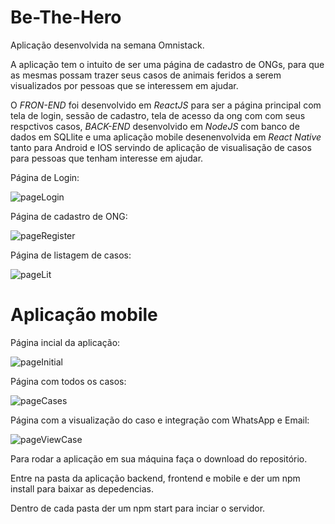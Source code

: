 # Be-The-Hero

Aplicação desenvolvida na semana Omnistack.

A aplicação tem o intuito de ser uma página de cadastro de ONGs, para que as mesmas possam trazer seus casos de animais feridos a 
serem visualizados por pessoas que se interessem em ajudar.

O _FRON-END_ foi desenvolvido em _ReactJS_ para ser a página principal com tela de login, sessão de cadastro, tela de acesso da ong com
com seus respctivos casos, _BACK-END_ desenvolvido em _NodeJS_ com banco de dados em SQLlite e uma aplicação mobile desenenvolvida em _React Native_ tanto para Android e IOS servindo de aplicação de visualisação de casos para pessoas que tenham interesse em ajudar.

Página de Login:

![pageLogin](https://user-images.githubusercontent.com/39868114/79819003-7bc71d80-835f-11ea-87ca-b87cb21b6fdf.png)

Página de cadastro de ONG:

![pageRegister](https://user-images.githubusercontent.com/39868114/79819014-85508580-835f-11ea-82f1-a2d0361d9196.png)

Página de listagem de casos:

![pageLit](https://user-images.githubusercontent.com/39868114/79819019-87b2df80-835f-11ea-9373-25754f2c72d9.png)

# Aplicação mobile

Página incial da aplicação:

![pageInitial](https://user-images.githubusercontent.com/39868114/79819036-900b1a80-835f-11ea-9528-1e1c8664844d.jpeg)

Página com todos os casos:

![pageCases](https://user-images.githubusercontent.com/39868114/79819025-8a153980-835f-11ea-9117-8c531a552c1b.jpeg)

Página com a visualização do caso e integração com WhatsApp e Email:

![pageViewCase](https://user-images.githubusercontent.com/39868114/79819028-8bdefd00-835f-11ea-8d11-a7f42fd6f1c8.jpeg)

Para rodar a aplicação em sua máquina faça o download do repositório.

Entre na pasta da aplicação backend, frontend e mobile e der um npm install para baixar as depedencias.

Dentro de cada pasta der um npm start para inciar o servidor.
